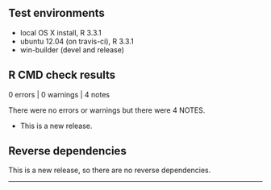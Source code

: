 ## Test environments
* local OS X install, R 3.3.1
* ubuntu 12.04 (on travis-ci), R 3.3.1
* win-builder (devel and release)

## R CMD check results

0 errors | 0 warnings | 4 notes

There were no errors or warnings but there were 4 NOTES.

* This is a new release.

## Reverse dependencies

This is a new release, so there are no reverse dependencies.

---

